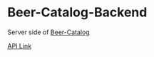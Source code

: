 # Beer-Catalog-Backend
Server side of [Beer-Catalog](https://github.com/BeaverDeceiver/Beer-Catalog)

[API Link](https://beer-catalog-21-back.herokuapp.com/)
